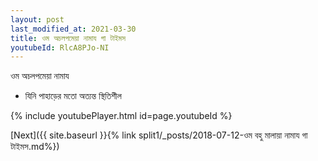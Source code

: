 ```yaml
---
layout: post
last_modified_at: 2021-03-30
title: ওম অচলপমেয়া নামায গা টাইমস
youtubeId: RlcA8PJo-NI
---
```

 
 
 ওম অচলপমেয়া নামায  
 
 -  যিনি পাহাড়ের মতো অত্যন্ত স্থিতিশীল 
 
  
 
  
 
 
 
 
 
 


{% include youtubePlayer.html id=page.youtubeId %}
 
[Next]({{ site.baseurl }}{% link  split1/_posts/2018-07-12-ওম বহু মালায়া নামায গা টাইমস.md%})
 
